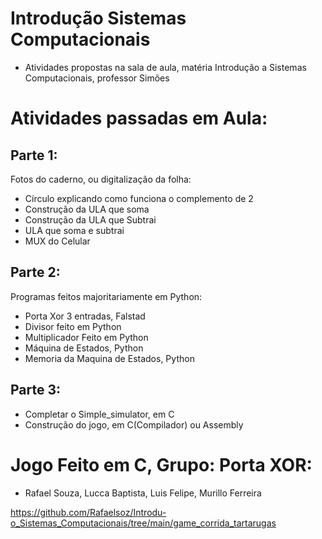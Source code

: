 # Introdução Sistemas Computacionais
- Atividades propostas na sala de aula, matéria Introdução a Sistemas Computacionais, professor Simões
 
# Atividades passadas em Aula:
 
## Parte 1:
  Fotos do caderno, ou digitalização da folha:
- Círculo explicando como funciona o complemento de 2
- Construção da ULA que soma
- Construção da ULA que Subtrai
- ULA que soma e subtrai
- MUX do Celular
 
## Parte 2:
  Programas feitos majoritariamente em Python:
- Porta Xor 3 entradas, Falstad
- Divisor feito em Python
- Multiplicador Feito em Python
- Máquina de Estados, Python
- Memoria da Maquina de Estados, Python
 
## Parte 3:
- Completar o Simple_simulator, em C
- Construção do jogo, em C(Compilador) ou Assembly

# Jogo Feito em C, Grupo: Porta XOR:
- Rafael Souza, Lucca Baptista, Luis Felipe, Murillo Ferreira

https://github.com/Rafaelsoz/Introdu-o_Sistemas_Computacionais/tree/main/game_corrida_tartarugas
